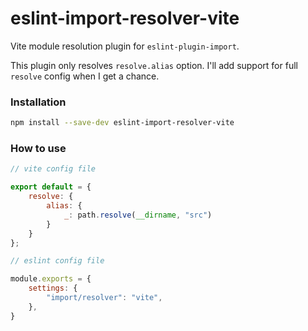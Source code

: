 # eslint-import-resolver-vite

Vite module resolution plugin for `eslint-plugin-import`.

This plugin only resolves `resolve.alias` option. I'll add support for full `resolve` config when I get a chance.

### Installation
```sh
npm install --save-dev eslint-import-resolver-vite
```

### How to use
```js
// vite config file

export default = {
    resolve: {
        alias: {
            _: path.resolve(__dirname, "src")
        }
    }
};

// eslint config file

module.exports = {
    settings: {
        "import/resolver": "vite",
    },
}

```
